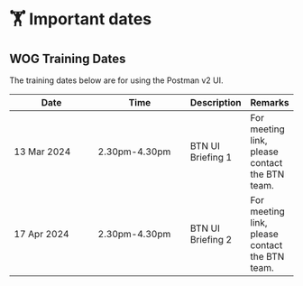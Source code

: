 # 🏋️ Important dates

## WOG Training Dates

The training dates below are for using the Postman v2 UI.&#x20;

<table><thead><tr><th width="144">Date</th><th width="157">Time</th><th>Description</th><th>Remarks</th></tr></thead><tbody><tr><td>13 Mar 2024</td><td>2.30pm-4.30pm </td><td>BTN UI Briefing 1</td><td>For meeting link, please contact the BTN team.</td></tr><tr><td>17 Apr 2024</td><td>2.30pm-4.30pm</td><td>BTN UI Briefing 2</td><td>For meeting link, please contact the BTN team.</td></tr></tbody></table>
